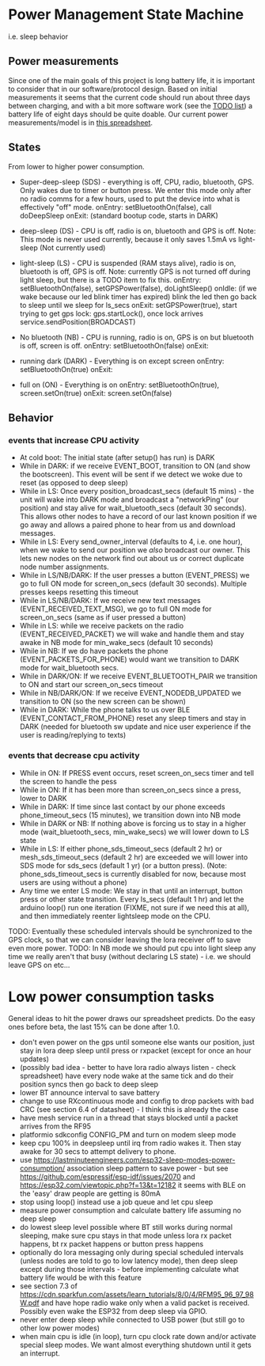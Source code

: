 # Power Management State Machine

i.e. sleep behavior

## Power measurements

Since one of the main goals of this project is long battery life, it is important to consider that in our software/protocol design.  Based on initial measurements it seems that the current code should run about three days between charging, and with a bit more software work (see the [TODO list](TODO.md)) a battery life of eight days should be quite doable.  Our current power measurements/model is in [this spreadsheet](https://docs.google.com/spreadsheets/d/1ft1bS3iXqFKU8SApU8ZLTq9r7QQEGESYnVgdtvdT67k/edit?usp=sharing).

## States

From lower to higher power consumption.

* Super-deep-sleep (SDS) - everything is off, CPU, radio, bluetooth, GPS.  Only wakes due to timer or button press.  We enter this mode only after no radio comms for a few hours, used to put the device into what is effectively "off" mode.
  onEntry: setBluetoothOn(false), call doDeepSleep
  onExit: (standard bootup code, starts in DARK)

* deep-sleep (DS) - CPU is off, radio is on, bluetooth and GPS is off.  Note: This mode is never used currently, because it only saves 1.5mA vs light-sleep
  (Not currently used)

* light-sleep (LS) - CPU is suspended (RAM stays alive), radio is on, bluetooth is off, GPS is off.  Note: currently GPS is not turned 
off during light sleep, but there is a TODO item to fix this.
  onEntry: setBluetoothOn(false), setGPSPower(false), doLightSleep()
  onIdle: (if we wake because our led blink timer has expired) blink the led then go back to sleep until we sleep for ls_secs
  onExit: setGPSPower(true), start trying to get gps lock: gps.startLock(), once lock arrives service.sendPosition(BROADCAST)

* No bluetooth (NB) - CPU is running, radio is on, GPS is on but bluetooth is off, screen is off.
  onEntry: setBluetoothOn(false)
  onExit: 

* running dark (DARK) - Everything is on except screen
  onEntry: setBluetoothOn(true)
  onExit: 

* full on (ON) - Everything is on
  onEntry: setBluetoothOn(true), screen.setOn(true)
  onExit: screen.setOn(false)

## Behavior

### events that increase CPU activity

* At cold boot: The initial state (after setup() has run) is DARK
* While in DARK: if we receive EVENT_BOOT, transition to ON (and show the bootscreen).  This event will be sent if we detect we woke due to reset (as opposed to deep sleep)
* While in LS: Once every position_broadcast_secs (default 15 mins) - the unit will wake into DARK mode and broadcast a "networkPing" (our position) and stay alive for wait_bluetooth_secs (default 30 seconds).  This allows other nodes to have a record of our last known position if we go away and allows a paired phone to hear from us and download messages.
* While in LS: Every send_owner_interval (defaults to 4, i.e. one hour), when we wake to send our position we _also_ broadcast our owner.  This lets new nodes on the network find out about us or correct duplicate node number assignments.
* While in LS/NB/DARK: If the user presses a button (EVENT_PRESS) we go to full ON mode for screen_on_secs (default 30 seconds).  Multiple presses keeps resetting this timeout
* While in LS/NB/DARK: If we receive new text messages (EVENT_RECEIVED_TEXT_MSG), we go to full ON mode for screen_on_secs (same as if user pressed a button)
* While in LS: while we receive packets on the radio (EVENT_RECEIVED_PACKET) we will wake and handle them and stay awake in NB mode for min_wake_secs (default 10 seconds) 
* While in NB: If we do have packets the phone (EVENT_PACKETS_FOR_PHONE) would want we transition to DARK mode for wait_bluetooth secs.
* While in DARK/ON: If we receive EVENT_BLUETOOTH_PAIR we transition to ON and start our screen_on_secs timeout
* While in NB/DARK/ON: If we receive EVENT_NODEDB_UPDATED we transition to ON (so the new screen can be shown)
* While in DARK: While the phone talks to us over BLE (EVENT_CONTACT_FROM_PHONE) reset any sleep timers and stay in DARK (needed for bluetooth sw update and nice user experience if the user is reading/replying to texts)

### events that decrease cpu activity

* While in ON: If PRESS event occurs, reset screen_on_secs timer and tell the screen to handle the pess
* While in ON: If it has been more than screen_on_secs since a press, lower to DARK
* While in DARK: If time since last contact by our phone exceeds phone_timeout_secs (15 minutes), we transition down into NB mode
* While in DARK or NB: If nothing above is forcing us to stay in a higher mode (wait_bluetooth_secs, min_wake_secs) we will lower down to LS state
* While in LS: If either phone_sds_timeout_secs (default 2 hr) or mesh_sds_timeout_secs (default 2 hr) are exceeded we will lower into SDS mode for sds_secs (default 1 yr) (or a button press).  (Note: phone_sds_timeout_secs is currently disabled for now, because most users 
are using without a phone)
* Any time we enter LS mode: We stay in that until an interrupt, button press or other state transition.  Every ls_secs (default 1 hr) and let the arduino loop() run one iteration (FIXME, not sure if we need this at all), and then immediately reenter lightsleep mode on the CPU.

TODO: Eventually these scheduled intervals should be synchronized to the GPS clock, so that we can consider leaving the lora receiver off to save even more power.
TODO: In NB mode we should put cpu into light sleep any time we really aren't that busy (without declaring LS state) - i.e. we should leave GPS on etc...

# Low power consumption tasks

General ideas to hit the power draws our spreadsheet predicts.  Do the easy ones before beta, the last 15% can be done after 1.0.

* don't even power on the gps until someone else wants our position, just stay in lora deep sleep until press or rxpacket (except for once an hour updates)
* (possibly bad idea - better to have lora radio always listen - check spreadsheet) have every node wake at the same tick and do their position syncs then go back to deep sleep
* lower BT announce interval to save battery
* change to use RXcontinuous mode and config to drop packets with bad CRC (see section 6.4 of datasheet) - I think this is already the case
* have mesh service run in a thread that stays blocked until a packet arrives from the RF95
* platformio sdkconfig CONFIG_PM and turn on modem sleep mode
* keep cpu 100% in deepsleep until irq from radio wakes it.  Then stay awake for 30 secs to attempt delivery to phone.  
* use https://lastminuteengineers.com/esp32-sleep-modes-power-consumption/ association sleep pattern to save power - but see https://github.com/espressif/esp-idf/issues/2070 and https://esp32.com/viewtopic.php?f=13&t=12182 it seems with BLE on the 'easy' draw people are getting is 80mA
* stop using loop() instead use a job queue and let cpu sleep
* measure power consumption and calculate battery life assuming no deep sleep
* do lowest sleep level possible where BT still works during normal sleeping, make sure cpu stays in that mode unless lora rx packet happens, bt rx packet happens or button press happens
* optionally do lora messaging only during special scheduled intervals (unless nodes are told to go to low latency mode), then deep sleep except during those intervals - before implementing calculate what battery life would be with  this feature
* see section 7.3 of https://cdn.sparkfun.com/assets/learn_tutorials/8/0/4/RFM95_96_97_98W.pdf and have hope radio wake only when a valid packet is received.  Possibly even wake the ESP32 from deep sleep via GPIO.
* never enter deep sleep while connected to USB power (but still go to other low power modes)
* when main cpu is idle (in loop), turn cpu clock rate down and/or activate special sleep modes.  We want almost everything shutdown until it gets an interrupt.
